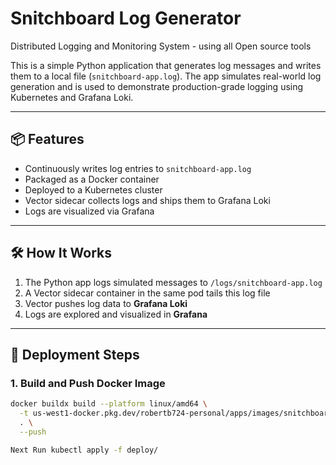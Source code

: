 # Snitchboard Log Generator
Distributed Logging and Monitoring System - using all Open source tools

This is a simple Python application that generates log messages and writes them to a local file (`snitchboard-app.log`). The app simulates real-world log generation and is used to demonstrate production-grade logging using Kubernetes and Grafana Loki.

---

## 📦 Features

- Continuously writes log entries to `snitchboard-app.log`
- Packaged as a Docker container
- Deployed to a Kubernetes cluster
- Vector sidecar collects logs and ships them to Grafana Loki
- Logs are visualized via Grafana

---

## 🛠️ How It Works

1. The Python app logs simulated messages to `/logs/snitchboard-app.log`
2. A Vector sidecar container in the same pod tails this log file
3. Vector pushes log data to **Grafana Loki**
4. Logs are explored and visualized in **Grafana**

---

## 🚀 Deployment Steps

### 1. Build and Push Docker Image

```bash
docker buildx build --platform linux/amd64 \
  -t us-west1-docker.pkg.dev/robertb724-personal/apps/images/snitchboard:8.0 \
  . \
  --push

Next Run kubectl apply -f deploy/

